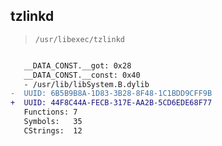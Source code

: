 ## tzlinkd

> `/usr/libexec/tzlinkd`

```diff

   __DATA_CONST.__got: 0x28
   __DATA_CONST.__const: 0x40
   - /usr/lib/libSystem.B.dylib
-  UUID: 6B5B9B8A-1D83-3B28-8F48-1C1BDD9CFF9B
+  UUID: 44F8C44A-FECB-317E-AA2B-5CD6EDE68F77
   Functions: 7
   Symbols:   35
   CStrings:  12

```
